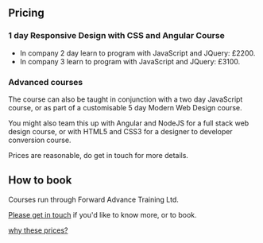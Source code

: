 
## Pricing

### 1 day Responsive Design with CSS and Angular Course

* In company 2 day learn to program with JavaScript and JQuery: £2200.
* In company 3  learn to program with JavaScript and JQuery: £3100.

### Advanced courses

The course can also be taught in conjunction with a two day JavaScript course, or as part of a customisable 5 day Modern Web Design course.

You might also team this up with Angular and NodeJS for a full stack web design course, or with HTML5 and CSS3 for a designer to developer conversion course.

Prices are reasonable, do get in touch for more details.

## How to book

Courses run through Forward Advance Training Ltd.

[Please get in touch](mailto:hello@nicholasjohnson.com) if you'd like to know more, or to book.

[why these prices?](/pricing/)

